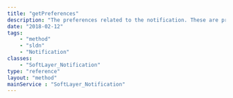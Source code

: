 ```yaml
---
title: "getPreferences"
description: "The preferences related to the notification. These are preferences are configurable and optional for subscribers to use."
date: "2018-02-12"
tags:
    - "method"
    - "sldn"
    - "Notification"
classes:
    - "SoftLayer_Notification"
type: "reference"
layout: "method"
mainService : "SoftLayer_Notification"
---
```

